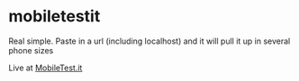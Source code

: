 # mobiletestit
Real simple. Paste in a url (including localhost) and it will pull it up in several phone sizes

Live at [MobileTest.it](https://www.mobiletest.it)
